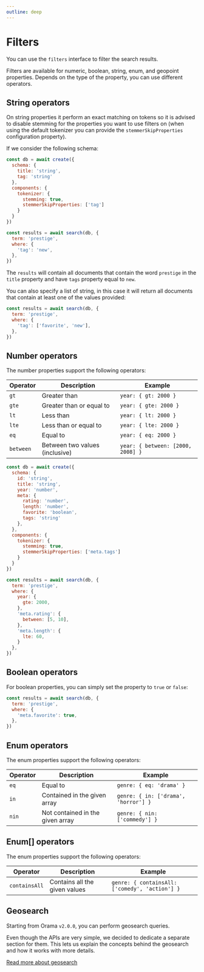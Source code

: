 ```yaml
---
outline: deep
---
```


# Filters

You can use the `filters` interface to filter the search results.

Filters are available for numeric, boolean, string, enum, and geopoint properties.
Depends on the type of the property, you can use different operators.

## String operators

On string properties it perform an exact matching on tokens so it is advised to disable stemming for the properties
you want to use filters on (when using the default tokenizer you can provide the `stemmerSkipProperties` configuration property).

If we consider the following schema:

```javascript copy
const db = await create({
  schema: {
    title: 'string',
    tag: 'string'
  },
  components: {
    tokenizer: {
      stemming: true,
      stemmerSkipProperties: ['tag']
    }
  }
})

const results = await search(db, {
  term: 'prestige',
  where: {
    'tag': 'new',
  },
})
```

The `results` will contain all documents that contain the word `prestige` in the `title` property and have `tags` property equal to `new`.

You can also specify a list of string, in this case it will return all documents that contain at least one of the values provided:

```javascript copy
const results = await search(db, {
  term: 'prestige',
  where: {
    'tag': ['favorite', 'new'],
  },
})
```

## Number operators

The number properties support the following operators:

| Operator  | Description                    | Example                           |
| --------- | ------------------------------ | --------------------------------- |
| `gt`      | Greater than                   | `year: { gt: 2000 }`              |
| `gte`     | Greater than or equal to       | `year: { gte: 2000 }`             |
| `lt`      | Less than                      | `year: { lt: 2000 }`              |
| `lte`     | Less than or equal to          | `year: { lte: 2000 }`             |
| `eq`      | Equal to                       | `year: { eq: 2000 }`              |
| `between` | Between two values (inclusive) | `year: { between: [2000, 2008] }` |


```javascript copy
const db = await create({
  schema: {
    id: 'string',
    title: 'string',
    year: 'number',
    meta: {
      rating: 'number',
      length: 'number',
      favorite: 'boolean',
      tags: 'string'
    },
  },
  components: {
    tokenizer: {
      stemming: true,
      stemmerSkipProperties: ['meta.tags']
    }
  }
})

const results = await search(db, {
  term: 'prestige',
  where: {
    year: {
      gte: 2000,
    },
    'meta.rating': {
      between: [5, 10],
    },
    'meta.length': {
      lte: 60,
    }
  },
})
```

## Boolean operators

For boolean properties, you can simply set the property to `true` or `false`:

```javascript copy
const results = await search(db, {
  term: 'prestige',
  where: {
    'meta.favorite': true,
  },
})
```

## Enum operators

The enum properties support the following operators:

| Operator  | Description                        | Example                                 |
| --------- | ------------------------------     | ---------------------------------       |
| `eq`      | Equal to                           | `genre: { eq: 'drama' }`                |
| `in`      | Contained in the given array       | `genre: { in: ['drama', 'horror'] }`    |
| `nin`     | Not contained in the given array   | `genre: { nin: ['commedy'] }`           |


## Enum[] operators

The enum properties support the following operators:

| Operator           | Description                             | Example                                            |
| ---------          | ------------------------------          | ---------------------------------                  |
| `containsAll`      | Contains all the given values           | `genre: { containsAll: ['comedy', 'action'] }`     |

## Geosearch

Starting from Orama `v2.0.0`, you can perform geosearch queries.

Even though the APIs are very simple, we decided to dedicate a separate section for them. This lets us explain the concepts behind the geosearch and how it works with more details.

[Read more about geosearch](/open-source/usage/search/geosearch)